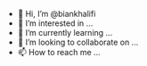- 👋 Hi, I’m @biankhalifi
- 👀 I’m interested in ...
- 🌱 I’m currently learning ...
- 💞️ I’m looking to collaborate on ...
- 📫 How to reach me ...

<!---
biankhalifi/biankhalifi is a ✨ special ✨ repository because its `README.md` (this file) appears on your GitHub profile.
You can click the Preview link to take a look at your changes.
--->
